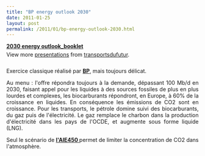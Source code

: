 ```yaml
---
title: "BP energy outlook 2030"
date: 2011-01-25
layout: post
permalink: /2011/01/bp-energy-outlook-2030.html
---
```


<div id="__ss_6696859" style="width: 425px"><strong style="margin: 12px 0 4px"><a href="http://www.slideshare.net/transportsdufutur/2030-energy-outlookbooklet" title="2030 energy outlook_booklet">2030 energy outlook_booklet</a></strong>        <div style="padding: 5px 0 12px">View more <a href="http://www.slideshare.net/">presentations</a> from <a href="http://www.slideshare.net/transportsdufutur">transportsdufutur</a>.</div> </div> <p style="text-align: justify">Exercice classique réalisé par <strong><a href="http://www.bp.com/sectiongenericarticle.do?categoryId=9035979&contentId=7066648" target="_blank">BP</a></strong>, mais toujours délicat. </p>  <!--more-->   <p style="text-align: justify">Au menu : l'offre répondra toujours à la demande, dépassant 100 Mb/d en 2030, faisant appel pour les liquides à des sources fossiles de plus en plus lourdes et complexes, les biocarburants répondront, en Europe, à 60% de la croissance en liquides. En conséquence les émissions de CO2 sont en croissance. Pour les transports, le pétrole domine suivi des biocarburants, du gaz puis de l'électricité. Le gaz remplace le charbon dans la production d'électricité dans les pays de l'OCDE, et augmente sous forme liquide (LNG).</p> <p style="text-align: justify">Seul le scénario de <strong><a href="http://www.iea.org/press/pressdetail.asp?PRESS_REL_ID=290" target="_self">l'AIE450 </a></strong>permet de limiter la concentration de CO2 dans l'atmosphère.</p>
